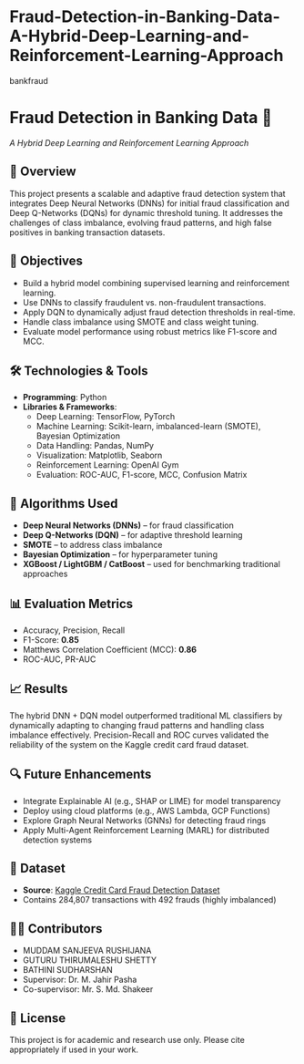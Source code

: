 # Fraud-Detection-in-Banking-Data-A-Hybrid-Deep-Learning-and-Reinforcement-Learning-Approach
bankfraud
# Fraud Detection in Banking Data 🏦  
*A Hybrid Deep Learning and Reinforcement Learning Approach*

## 📌 Overview
This project presents a scalable and adaptive fraud detection system that integrates Deep Neural Networks (DNNs) for initial fraud classification and Deep Q-Networks (DQNs) for dynamic threshold tuning. It addresses the challenges of class imbalance, evolving fraud patterns, and high false positives in banking transaction datasets.

## 🎯 Objectives
- Build a hybrid model combining supervised learning and reinforcement learning.
- Use DNNs to classify fraudulent vs. non-fraudulent transactions.
- Apply DQN to dynamically adjust fraud detection thresholds in real-time.
- Handle class imbalance using SMOTE and class weight tuning.
- Evaluate model performance using robust metrics like F1-score and MCC.

## 🛠️ Technologies & Tools
- **Programming**: Python  
- **Libraries & Frameworks**:  
  - Deep Learning: TensorFlow, PyTorch  
  - Machine Learning: Scikit-learn, imbalanced-learn (SMOTE), Bayesian Optimization  
  - Data Handling: Pandas, NumPy  
  - Visualization: Matplotlib, Seaborn  
  - Reinforcement Learning: OpenAI Gym  
  - Evaluation: ROC-AUC, F1-score, MCC, Confusion Matrix

## 🧠 Algorithms Used
- **Deep Neural Networks (DNNs)** – for fraud classification  
- **Deep Q-Networks (DQN)** – for adaptive threshold learning  
- **SMOTE** – to address class imbalance  
- **Bayesian Optimization** – for hyperparameter tuning  
- **XGBoost / LightGBM / CatBoost** – used for benchmarking traditional approaches

## 📊 Evaluation Metrics
- Accuracy, Precision, Recall  
- F1-Score: **0.85**  
- Matthews Correlation Coefficient (MCC): **0.86**  
- ROC-AUC, PR-AUC

## 📈 Results
The hybrid DNN + DQN model outperformed traditional ML classifiers by dynamically adapting to changing fraud patterns and handling class imbalance effectively. Precision-Recall and ROC curves validated the reliability of the system on the Kaggle credit card fraud dataset.

## 🔍 Future Enhancements
- Integrate Explainable AI (e.g., SHAP or LIME) for model transparency  
- Deploy using cloud platforms (e.g., AWS Lambda, GCP Functions)  
- Explore Graph Neural Networks (GNNs) for detecting fraud rings  
- Apply Multi-Agent Reinforcement Learning (MARL) for distributed detection systems

## 📂 Dataset
- **Source**: [Kaggle Credit Card Fraud Detection Dataset](https://www.kaggle.com/mlg-ulb/creditcardfraud)
- Contains 284,807 transactions with 492 frauds (highly imbalanced)

## 👨‍💻 Contributors
- MUDDAM SANJEEVA RUSHIJANA  
- GUTURU THIRUMALESHU SHETTY
- BATHINI SUDHARSHAN 
- Supervisor: Dr. M. Jahir Pasha  
- Co-supervisor: Mr. S. Md. Shakeer

## 📝 License
This project is for academic and research use only. Please cite appropriately if used in your work.

